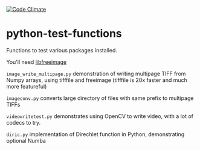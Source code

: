 [![Code Climate](https://codeclimate.com/github/scienceopen/pyimagevideo/badges/gpa.svg)](https://codeclimate.com/github/scienceopen/pyimagevideo)

# python-test-functions
Functions to test various packages installed.

You'll need [libfreeimage](https://scivision.co/writing-multipage-tiff-with-python/)

``` image_write_multipage.py ``` demonstration of writing multipage TIFF from Numpy arrays, using tifffile and freeimage (tifffile is 20x faster and much more featureful)

``` imageconv.py ``` converts large directory of files with same prefix to multipage TIFFs

``` videowritetest.py ``` demonstrates using OpenCV to write video, with a lot of codecs to try.

``` diric.py ``` implementation of Direchlet function in Python, demonstrating optional Numba
